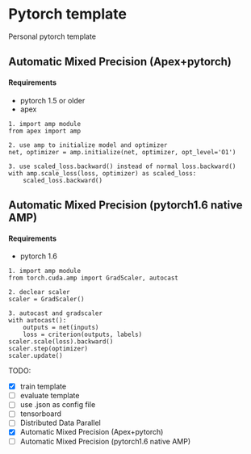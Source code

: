 # Pytorch template

Personal pytorch template

## Automatic Mixed Precision (Apex+pytorch)

#### Requirements

- pytorch 1.5 or older
- apex

```
1. import amp module
from apex import amp

2. use amp to initialize model and optimizer 
net, optimizer = amp.initialize(net, optimizer, opt_level='O1')

3. use scaled_loss.backward() instead of normal loss.backward()
with amp.scale_loss(loss, optimizer) as scaled_loss:
    scaled_loss.backward()
```

## Automatic Mixed Precision (pytorch1.6 native AMP)

#### Requirements

- pytorch 1.6

```
1. import amp module
from torch.cuda.amp import GradScaler, autocast

2. declear scaler
scaler = GradScaler()

3. autocast and gradscaler
with autocast():
    outputs = net(inputs)
    loss = criterion(outputs, labels)
scaler.scale(loss).backward()
scaler.step(optimizer)
scaler.update()
```

TODO:
- [x] train template
- [ ] evaluate template
- [ ] use .json as config file
- [ ] tensorboard
- [ ] Distributed Data Parallel
- [x] Automatic Mixed Precision (Apex+pytorch)
- [ ] Automatic Mixed Precision (pytorch1.6 native AMP)
